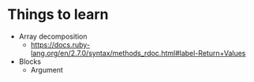# Things to learn

* Array decomposition
  * https://docs.ruby-lang.org/en/2.7.0/syntax/methods_rdoc.html#label-Return+Values
* Blocks
  * Argument


